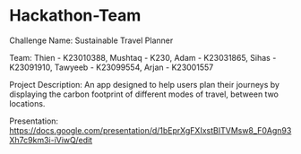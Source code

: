 # Hackathon-Team
Challenge Name: Sustainable Travel Planner

Team: 
  Thien - K23010388,
  Mushtaq - K230, 
  Adam - K23031865, 
  Sihas - K23091910, 
  Tawyeeb - K23099554, 
  Arjan - K23001557

Project Description:
An app designed to help users plan their journeys by displaying the carbon footprint of different modes of travel, between two locations.

Presentation:
https://docs.google.com/presentation/d/1bEprXgFXIxstBITVMsw8_F0Agn93Xh7c9km3i-iViwQ/edit

